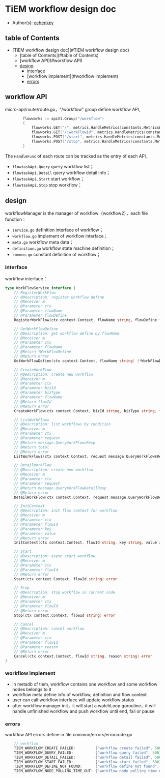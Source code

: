 # TiEM workflow design doc

- Author(s): [cchenkey](http://github.com/cchenkey)

## table of Contents

- [TiEM workflow design doc](#TiEM workflow design doc)
  - [table of Contents](#table of Contents)
  - [workflow API](#workflow API)
  - [design](#design)
    - [interface](#interface)
    - [workflow implement](#workflow implement)
    - [errors](#errors)

## workflow API
micro-api/route/route.go，"/workflow" group define workflow API,
``` go
		flowworks := apiV1.Group("/workflow")
		{
			flowworks.GET("/", metrics.HandleMetrics(constants.MetricsWorkFlowQuery), flowtaskApi.Query)
			flowworks.GET("/:workFlowId", metrics.HandleMetrics(constants.MetricsWorkFlowDetail), flowtaskApi.Detail)
			flowworks.POST("/start", metrics.HandleMetrics(constants.MetricsWorkFlowStart), flowtaskApi.Start)
			flowworks.POST("/stop", metrics.HandleMetrics(constants.MetricsWorkFlowStop), flowtaskApi.Stop)
		}
```
The `HandleFunc` of each route can be tracked as the entry of each API，
- `flowtaskApi.Query` query workflow list；
- `flowtaskApi.Detail` query workflow detail info；
- `flowtaskApi.Start` start workflow；
- `flowtaskApi.Stop` stop workflow；

## design

workflowManager is the manager of workflow（workflow2），each file function：

- `service.go` definition interface of workflow；
- `workflow.go` implement of workflow interface；
- `meta.go` workflow meta data；
- `definition.go` workflow state machine definition；
- `common.go` constant definition of workflow；

### interface
workflow interface：
``` go
type WorkFlowService interface {
	// RegisterWorkFlow
	// @Description: register workflow define
	// @Receiver m
	// @Parameter ctx
	// @Parameter flowName
	// @Parameter flowDefine
	RegisterWorkFlow(ctx context.Context, flowName string, flowDefine *WorkFlowDefine)

	// GetWorkFlowDefine
	// @Description: get workflow define by flowName
	// @Receiver m
	// @Parameter ctx
	// @Parameter flowName
	// @Return *WorkFlowDefine
	// @Return error
	GetWorkFlowDefine(ctx context.Context, flowName string) (*WorkFlowDefine, error)

	// CreateWorkFlow
	// @Description: create new workflow
	// @Receiver m
	// @Parameter ctx
	// @Parameter bizId
	// @Parameter bizType
	// @Parameter flowName
	// @Return flowId
	// @Return error
	CreateWorkFlow(ctx context.Context, bizId string, bizType string, flowName string) (string, error)

	// ListWorkFlows
	// @Description: list workflows by condition
	// @Receiver m
	// @Parameter ctx
	// @Parameter request
	// @Return message.QueryWorkFlowsResp
	// @Return total
	// @Return error
	ListWorkFlows(ctx context.Context, request message.QueryWorkFlowsReq) (message.QueryWorkFlowsResp, structs.Page, error)

	// DetailWorkFlow
	// @Description: create new workflow
	// @Receiver m
	// @Parameter ctx
	// @Parameter request
	// @Return message.QueryWorkFlowDetailResp
	// @Return error
	DetailWorkFlow(ctx context.Context, request message.QueryWorkFlowDetailReq) (message.QueryWorkFlowDetailResp, error)

	// InitContext
	// @Description: init flow context for workflow
	// @Receiver m
	// @Parameter ctx
	// @Parameter flowId
	// @Parameter key
	// @Parameter value
	// @Return error
	InitContext(ctx context.Context, flowId string, key string, value interface{}) error

	// Start
	// @Description: async start workflow
	// @Receiver m
	// @Parameter ctx
	// @Parameter flowId
	// @Return error
	Start(ctx context.Context, flowId string) error

	// Stop
	// @Description: stop workflow in current node
	// @Receiver m
	// @Parameter ctx
	// @Parameter flowId
	// @Return error
	Stop(ctx context.Context, flowId string) error

	// Cancel
	// @Description: cancel workflow
	// @Receiver m
	// @Parameter ctx
	// @Parameter flowId
	// @Parameter reason
	// @Return error
	Cancel(ctx context.Context, flowId string, reason string) error
}
```

### workflow implement

- in metadb of tiem, workflow contains one workflow and some workflow nodes belongs to it
- workflow meta define info of workflow, definition and flow context
- user can call workflow interface will update workflow status
- after workflow manager init，it will start a watchLoop goroutine，it will handle unfinished workflow and push workflow until end, fail or pause

### errors

workflow API errors define in file common/errors/errorcode.go
``` go
	// workflow
	TIEM_WORKFLOW_CREATE_FAILED:         {"workflow create failed", 500},
	TIEM_WORKFLOW_QUERY_FAILED:          {"workflow query failed", 500},
	TIEM_WORKFLOW_DETAIL_FAILED:         {"workflow detail failed", 500},
	TIEM_WORKFLOW_START_FAILED:          {"workflow start failed", 500},
	TIEM_WORKFLOW_DEFINE_NOT_FOUND:      {"workflow define not found", 404},
	TIEM_WORKFLOW_NODE_POLLING_TIME_OUT: {"workflow node polling time out", 500},
```
